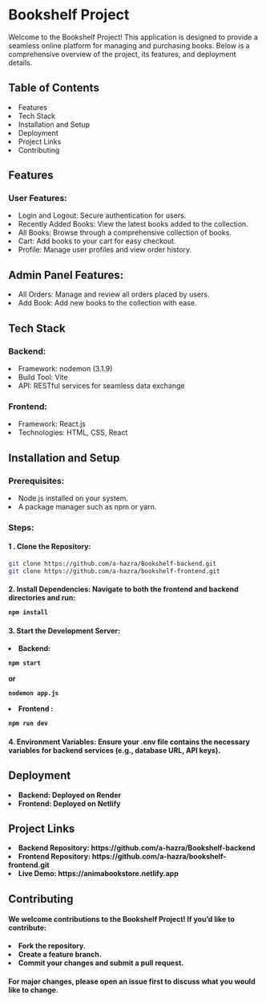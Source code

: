 <h1>Bookshelf Project</h1>
<p>Welcome to the Bookshelf Project! This application is designed to provide a seamless online platform for managing and purchasing books. Below is a comprehensive overview of the project, its features, and deployment details.</p>
<h2>Table of Contents</h2>
<li>Features</li>
<li>Tech Stack</li>
<li>Installation and Setup</li>
<li>Deployment</li>
<li>Project Links</li>
<li>Contributing</li>
<h2>Features</h2>
<h3>User Features:</h3>
<li>Login and Logout: Secure authentication for users.</li>
<li>Recently Added Books: View the latest books added to the collection.</li>
<li>All Books: Browse through a comprehensive collection of books.</li>
<li>Cart: Add books to your cart for easy checkout.</li>
<li>Profile: Manage user profiles and view order history.</li>

<h2>Admin Panel Features:</h2>
<li>All Orders: Manage and review all orders placed by users.</li>
<li>Add Book: Add new books to the collection with ease.</li>

<h2>Tech Stack</h2>
<h3>Backend:</h3>
<li>Framework: nodemon (3.1.9)</li>
<li>Build Tool: Vite </li>
<li>API: RESTful services for seamless data exchange</li>
<h3>Frontend:</h3>
<li>Framework: React.js </li>
<li>Technologies: HTML, CSS, React</li>
<h2>Installation and Setup</h2>
<h3>Prerequisites:</h3>
<li>Node.js installed on your system.</li>


<li>A package manager such as npm or yarn.</li>

<h3>Steps:</h3>
<h4>1 . Clone the Repository:</h4>

```bash
git clone https://github.com/a-hazra/Bookshelf-backend.git
git clone https://github.com/a-hazra/bookshelf-frontend.git

```

<h4>2. Install Dependencies:
Navigate to both the frontend and backend directories and run:  <h/4>

```bash
npm install

```
<h4>3. Start the Development Server:</h4>
<li>Backend:</li>

```bash
npm start
```
or

```bash
nodemon app.js 
```
<li>Frontend :</li>

```bash
npm run dev
```

<h4>4. Environment Variables:
Ensure your .env file contains the necessary variables for backend services (e.g., database URL, API keys).</h4>

<h2> Deployment </h2>
<li>Backend: Deployed on Render</li>
<li>Frontend: Deployed on Netlify</li>

<h2>Project Links</h2>
<li> Backend Repository: https://github.com/a-hazra/Bookshelf-backend </li>
<li>Frontend Repository: https://github.com/a-hazra/bookshelf-frontend.git </li>
<li>Live Demo: https://animabookstore.netlify.app </li>

<h2>Contributing</h2>
<h4>We welcome contributions to the Bookshelf Project! If you’d like to contribute:</h4>
<li>Fork the repository.</li>
<li>Create a feature branch. </li>
<li>Commit your changes and submit a pull request.</li>
<h4>For major changes, please open an issue first to discuss what you would like to change.</h4>


